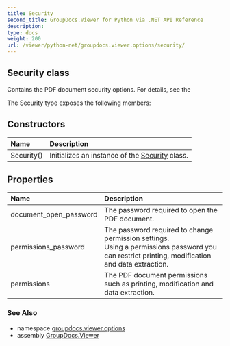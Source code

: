 ```yaml
---
title: Security
second_title: GroupDocs.Viewer for Python via .NET API Reference
description: 
type: docs
weight: 200
url: /viewer/python-net/groupdocs.viewer.options/security/
---
```


## Security class

Contains the PDF document security options. For details, see the

The Security type exposes the following members:
## Constructors
| Name | Description |
| :- | :- |
|Security()|Initializes an instance of the [Security](/viewer/python-net/groupdocs.viewer.options/security/) class.|
## Properties
| Name | Description |
| :- | :- |
|document_open_password|The password required to open the PDF document.|
|permissions_password|The password required to change permission settings.<br/>            Using a permissions password you can restrict printing, modification and data extraction.|
|permissions|The PDF document permissions such as printing, modification and data extraction.|

### See Also

* namespace [groupdocs.viewer.options](/viewer/python-net/groupdocs.viewer.options/)
* assembly [GroupDocs.Viewer](/viewer/python-net/)


